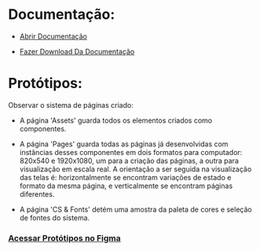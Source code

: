 # Documentação:

- [Abrir Documentação]([https://github.com/infocbra/2023-2-vespertino-pi1-g3-2023-2/blob/960ed1c7955de856288db28e09a91f09765002a0/docs/Documentation.pdf](https://github.com/infocbra/2023-2-vespertino-pi1-g3-2023-2/blob/main/docs/Documentation.pdf))

- [Fazer Download Da Documentação](https://raw.githubusercontent.com/infocbra/2023-2-vespertino-pi1-g3-2023-2/main/docs/Documentation.pdf?token=GHSAT0AAAAAACQMOGTOCGRYCYE63RQXTIOUZRZQ46A)

# Protótipos: 

Observar o sistema de páginas criado: 

- A página 'Assets' guarda todos os elementos criados como componentes.

- A página 'Pages' guarda todas as páginas já desenvolvidas com instâncias desses componentes em dois formatos para computador:
     820x540 e 1920x1080, um para a criação das páginas, a outra para visualização em escala real.
     A orientação a ser seguida na visualização das telas é: horizontalmente se encontram variações de estado e formato da mesma página, e verticalmente se encontram páginas diferentes.

- A página 'CS & Fonts' detém uma amostra da paleta de cores e seleção de fontes do sistema.

### [Acessar Protótipos no Figma](https://www.figma.com/file/KbNXx5lTg3nPsh3BdhbXnd/Telas?type=design&node-id=94%3A1723&mode=design&t=jdZ9EERA4lX4QtZm-1)
